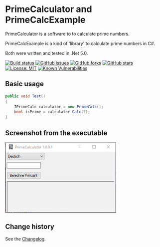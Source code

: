 PrimeCalculator and PrimeCalcExample
====================================

PrimeCalculator is a software to to calculate prime numbers.

PrimeCalcExample is a kind of 'library' to calculate prime numbers in C#.

Both were written and tested in .Net 5.0.

[![Build status](https://ci.appveyor.com/api/projects/status/f171s7bi5k9qwi5x?svg=true)](https://ci.appveyor.com/project/SeppPenner/primecalculator)
[![GitHub issues](https://img.shields.io/github/issues/SeppPenner/PrimeCalculator.svg)](https://github.com/SeppPenner/PrimeCalculator/issues)
[![GitHub forks](https://img.shields.io/github/forks/SeppPenner/PrimeCalculator.svg)](https://github.com/SeppPenner/PrimeCalculator/network)
[![GitHub stars](https://img.shields.io/github/stars/SeppPenner/PrimeCalculator.svg)](https://github.com/SeppPenner/PrimeCalculator/stargazers)
[![License: MIT](https://img.shields.io/badge/License-MIT-blue.svg)](https://raw.githubusercontent.com/SeppPenner/PrimeCalculator/master/License.txt)
[![Known Vulnerabilities](https://snyk.io/test/github/SeppPenner/PrimeCalculator/badge.svg)](https://snyk.io/test/github/SeppPenner/PrimeCalculator)


## Basic usage
```csharp
public void Test()
{
    IPrimeCalc calculator = new PrimeCalc();
    bool isPrime = calculator.Calc(7);
}
```

## Screenshot from the executable
![Screenshot from the executable](https://github.com/SeppPenner/PrimeCalculator/blob/master/Screenshot.PNG "Screenshot from the executable")

Change history
--------------

See the [Changelog](https://github.com/SeppPenner/PrimeCalculator/blob/master/Changelog.md).